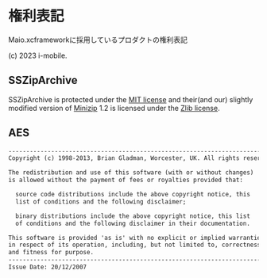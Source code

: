 # 権利表記

Maio.xcframeworkに採用しているプロダクトの権利表記

(c) 2023 i-mobile.

## SSZipArchive

SSZipArchive is protected under the [MIT license](https://github.com/samsoffes/ssziparchive/raw/master/LICENSE) and their(and our) slightly modified version of [Minizip](https://github.com/nmoinvaz/minizip) 1.2 is licensed under the [Zlib license](http://www.zlib.net/zlib_license.html).

## AES

```txt
---------------------------------------------------------------------------
Copyright (c) 1998-2013, Brian Gladman, Worcester, UK. All rights reserved.

The redistribution and use of this software (with or without changes)
is allowed without the payment of fees or royalties provided that:

  source code distributions include the above copyright notice, this
  list of conditions and the following disclaimer;

  binary distributions include the above copyright notice, this list
  of conditions and the following disclaimer in their documentation.

This software is provided 'as is' with no explicit or implied warranties
in respect of its operation, including, but not limited to, correctness
and fitness for purpose.
---------------------------------------------------------------------------
Issue Date: 20/12/2007
```
